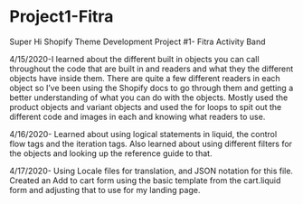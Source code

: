# Project1-Fitra

Super Hi Shopify Theme Development Project #1- Fitra Activity Band


4/15/2020-I learned about the different built in objects you can call
throughout the code that are built in and readers and what they the different objects have inside them.
There are quite a few different readers in each object so I’ve been using the Shopify docs to go through them and getting a better understanding of what you can do with the objects.
Mostly used the product objects and variant objects and used the for loops to spit out the different code and images in each and knowing what readers to use.

4/16/2020-  Learned about using logical statements in liquid, the control flow tags and the iteration tags.
Also learned about using different filters for the objects and looking up the reference guide to that.

 4/17/2020- Using Locale files for translation, and JSON notation for this file.
 Created an Add to cart form using the basic template from the cart.liquid form and adjusting that to use for my landing page.

